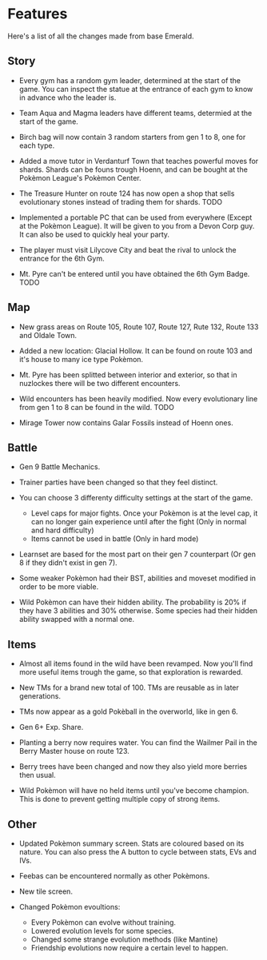 # Features

Here's a list of all the changes made from base Emerald.

## Story

- Every gym has a random gym leader, determined at the start of the game. You can inspect the statue at the entrance of each gym to know in advance who the leader is.

- Team Aqua and Magma leaders have different teams, determied at the start of the game.

- Birch bag will now contain 3 random starters from gen 1 to 8, one for each type.

- Added a move tutor in Verdanturf Town that teaches powerful moves for shards. Shards can be founs trough Hoenn, and can be bought at the Pokèmon League's Pokèmon Center.

- The Treasure Hunter on route 124 has now open a shop that sells evolutionary stones instead of trading them for shards. TODO

- Implemented a portable PC that can be used from everywhere (Except at the Pokèmon League). It will be given to you from a Devon Corp guy. It can also be used to quickly heal your party.

- The player must visit Lilycove City and beat the rival to unlock the entrance for the 6th Gym.

- Mt. Pyre can't be entered until you have obtained the 6th Gym Badge. TODO

## Map

- New grass areas on Route 105, Route 107, Route 127, Rute 132, Route 133 and Oldale Town.

- Added a new location: Glacial Hollow. It can be found on route 103 and it's house to many ice type Pokèmon.

- Mt. Pyre has been splitted between interior and exterior, so that in nuzlockes there will be two different encounters.

- Wild encounters has been heavily modified. Now every evolutionary line from gen 1 to 8 can be found in the wild. TODO

- Mirage Tower now contains Galar Fossils instead of Hoenn ones.

## Battle

- Gen 9 Battle Mechanics.

- Trainer parties have been changed so that they feel distinct.

- You can choose 3 differenty difficulty settings at the start of the game.
    - Level caps for major fights. Once your Pokèmon is at the level cap, it can no longer gain experience until after the fight (Only in normal and hard difficulty)
    - Items cannot be used in battle (Only in hard mode)

- Learnset are based for the most part on their gen 7 counterpart (Or gen 8 if they didn't exist in gen 7).

- Some weaker Pokèmon had their BST, abilities and moveset modified in order to be more viable.

- Wild Pokèmon can have their hidden ability. The probability is 20% if they have 3 abilities and 30% otherwise. Some species had their hidden ability swapped with a normal one.


## Items

- Almost all items found in the wild have been revamped. Now you'll find more useful items trough the game, so that exploration is rewarded.

- New TMs for a brand new total of 100. TMs are reusable as in later generations.

- TMs now appear as a gold Pokèball in the overworld, like in gen 6.

- Gen 6+ Exp. Share.

- Planting a berry now requires water. You can find the Wailmer Pail in the Berry Master house on route 123.

- Berry trees have been changed and now they also yield more berries then usual.

- Wild Pokèmon will have no held items until you've become champion. This is done to prevent getting multiple copy of strong items.

## Other

- Updated Pokèmon summary screen. Stats are coloured based on its nature. You can also press the A button to cycle between stats, EVs and IVs.

- Feebas can be encountered normally as other Pokèmons.

- New tile screen.

- Changed Pokèmon evoultions:
    - Every Pokèmon can evolve without training.
    - Lowered evolution levels for some species.
    - Changed some strange evolution methods (like Mantine)
    - Friendship evolutions now require a certain level to happen.